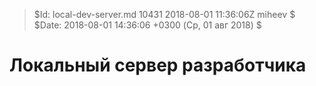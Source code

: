 > $Id: local-dev-server.md 10431 2018-08-01 11:36:06Z miheev $
> $Date: 2018-08-01 14:36:06 +0300 (Ср, 01 авг 2018) $

Локальный сервер разработчика
=============================



